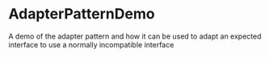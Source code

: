 # AdapterPatternDemo
A demo of the adapter pattern and how it can be used to adapt an expected interface to use a normally incompatible interface
